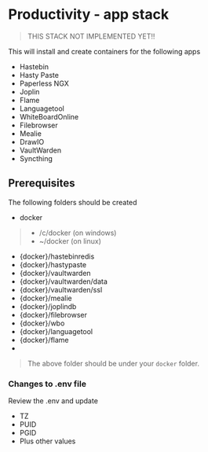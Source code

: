 # Productivity - app stack
>  
> THIS STACK NOT IMPLEMENTED YET!!
>  

This will install and create containers for the following apps
- Hastebin
- Hasty Paste
- Paperless NGX
- Joplin
- Flame
- Languagetool
- WhiteBoardOnline
- Filebrowser
- Mealie
- DrawIO
- VaultWarden
- Syncthing


## Prerequisites
The following folders should be created
- docker
> - /c/docker (on windows)
> - ~/docker (on linux)
- {docker}/hastebinredis
- {docker}/hastypaste
- {docker}/vaultwarden
- {docker}/vaultwarden/data
- {docker}/vaultwarden/ssl
- {docker}/mealie
- {docker}/joplindb
- {docker}/filebrowser
- {docker}/wbo
- {docker}/languagetool
- {docker}/flame
- 
> The above folder should be under your `docker` folder.

### Changes to .env file
Review the .env and update
- TZ
- PUID
- PGID
- Plus other values
